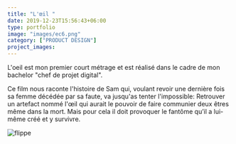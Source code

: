 ```yaml
---
title: "L'œil "
date: 2019-12-23T15:56:43+06:00
type: portfolio
image: "images/ec6.png"
category: ["PRODUCT DESIGN"]
project_images: 
---
```


L'oeil est mon premier court métrage et est réalisé dans le cadre de mon bachelor "chef de projet digital".
 
Ce film nous raconte l'histoire de Sam qui, voulant revoir une dernière fois sa femme décédée par sa faute, va jusqu'as tenter l'impossible: Retrouver un artefact nommé l'œil qui aurait le pouvoir de faire communier deux êtres même dans la mort. Mais pour cela il doit provoquer le fantôme qu’il a lui-même créé et y survivre.

![flippe](https://earthbuddies.net/wp-content/uploads/2019/07/cropped-ghost.jpg)

